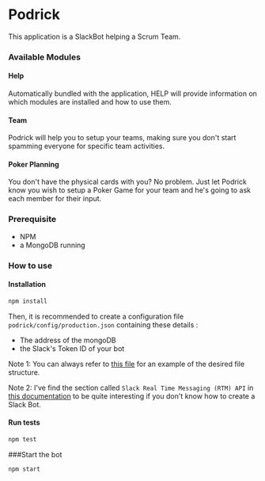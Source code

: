 
# Podrick

This application is a SlackBot helping a Scrum Team.

### Available Modules
#### Help
Automatically bundled with the application, HELP will provide information on which modules are installed and how to use them.
#### Team
Podrick will help you to setup your teams, making sure you don't start spamming everyone for specific team activities.
#### Poker Planning
You don't have the physical cards with you? No problem. Just let Podrick know you wish to setup a Poker Game for your team and he's going to ask each member for their input.

### Prerequisite
* NPM
* a MongoDB running

### How to use
#### Installation
```bash
npm install
```
Then, it is recommended to create a configuration file `podrick/config/production.json` containing these details :
* The address of the mongoDB
* the Slack's Token ID of your bot

Note 1: You can always refer to [this file](podrick/config/example.json) for an example of the desired file structure.

Note 2: I've find the section called `Slack Real Time Messaging (RTM) API` in [this documentation](https://www.fullstackpython.com/blog/build-first-slack-bot-python.html) to be quite interesting if you don't know how to create a Slack Bot.

#### Run tests
```bash
npm test
```
###Start the bot
```bash
npm start
```
